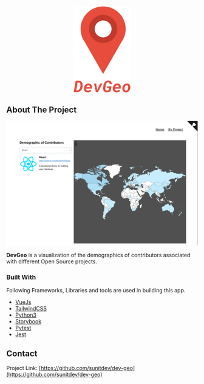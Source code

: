 <!-- PROJECT LOGO -->
<br />
<p align="center">
  <a href="https://github.com/sunitdev/dev-geo">
    <img src="docs/img/logo.png" alt="Logo" width="150"/>
  </a>
</p>


<!-- ABOUT THE PROJECT -->
## About The Project

[![DevGeo Screen Shot](docs/img/screen_shot.png)](https://sunitdeshpande.github.io/DevGeo/)

**DevGeo** is a visualization of the demographics of contributors associated with different Open Source projects.

### Built With
Following Frameworks, Libraries and tools are used in building this app.
* [VueJs](https://vuejs.org/)
* [TailwindCSS](https://tailwindcss.com/)
* [Python3](https://www.python.org/)
* [Storybook](https://storybook.js.org/)
* [Pytest](https://docs.pytest.org/en/latest/)
* [Jest](https://docs.pytest.org/en/latest/)

## Contact

Project Link: [https://github.com/sunitdev/dev-geo](https://github.com/sunitdev/dev-geo)

